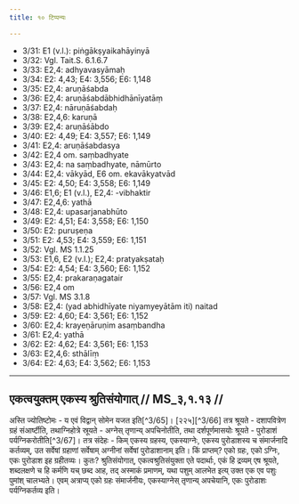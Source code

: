 ```yaml
---
title: १० टिप्पन्यः

---
```

- 3/31: E1 (v.l.): piṅgākṣyaikahāyinyā
- 3/32: Vgl. Tait.S. 6.1.6.7
- 3/33: E2,4: adhyavasyāmaḥ
- 3/34: E2: 4,43; E4: 3,556; E6: 1,148
- 3/35: E2,4: aruṇāśabda
- 3/36: E2,4: aruṇāśabdābhidhānīyatāṃ
- 3/37: E2,4: nāruṇāśabdaḥ
- 3/38: E2,4,6: karuṇā
- 3/39: E2,4: aruṇāśābdo
- 3/40: E2: 4,49; E4: 3,557; E6: 1,149
- 3/41: E2,4: aruṇāśabdasya
- 3/42: E2,4 om. saṃbadhyate
- 3/43: E2,4: na saṃbadhyate, nāmūrto
- 3/44: E2,4: vākyād, E6 om. ekavākyatvād
- 3/45: E2: 4,50; E4: 3,558; E6: 1,149
- 3/46: E1,6; E1 (v.l.), E2,4: -vibhaktir
- 3/47: E2,4,6: yathā
- 3/48: E2,4: upasarjanabhūto
- 3/49: E2: 4,51; E4: 3,558; E6: 1,150
- 3/50: E2: puruṣeṇa
- 3/51: E2: 4,53; E4: 3,559; E6: 1,151
- 3/52: Vgl. MS 1.1.25
- 3/53: E1,6, E2 (v.l.); E2,4: pratyakṣataḥ
- 3/54: E2: 4,54; E4: 3,560; E6: 1,152
- 3/55: E2,4: prakaraṇagatair
- 3/56: E2,4 om
- 3/57: Vgl. MS 3.1.8
- 3/58: E2,4: (yad abhidhīyate niyamyeyātām iti) naitad
- 3/59: E2: 4,60; E4: 3,561; E6: 1,152
- 3/60: E2,4: krayeṇāruṇim asaṃbandha
- 3/61: E2,4: yathā
- 3/62: E2: 4,62; E4: 3,561; E6: 1,153
- 3/63: E2,4,6: sthālīṃ
- 3/64: E2: 4,63; E4: 3,562; E6: 1,153

____________________________________________


## एकत्वयुक्तम् एकस्य श्रुतिसंयोगात् // MS_३,१.१३ //

अस्ति ज्योतिष्टोमः - य एवं विद्वान् सोमेन यजत इति[^3/65]। [२२५][^3/66] तत्र श्रूयते - दशापवित्रेण ग्रहं संआर्ष्टीति, तथाग्निहोत्रे स्रूयते - अग्नेस् तृणान्य् अपचिनोतीति, तथा दर्शपूर्णमासयोः श्रूयते - पुरोडाशं पर्यग्निकरोतीति[^3/67]। तत्र संदेहः - किम् एकस्य ग्रहस्य, एकस्याग्नेः, एकस्य पुरोडाशस्य च संमार्जनादि कर्तव्यम्, उत सर्वेषां ग्रहाणां सर्वेषाम् अग्नीनां सर्वेषां पुरोडाशानाम् इति। किं प्राप्तम्? एको ग्रहः, एको ऽग्निः, एकः पुरोडाश इह ग्रहीतव्यः। कुतः? श्रुतिसंयोगात्, एकत्वश्रुतिसंयुक्ता एते पदार्थाः, एकं हि द्रव्यम् एष श्रूयते, शब्दलक्षणे च हि कर्मणि यच् छब्द आह, तद् अस्माकं प्रमाणम्, यथा पशुम् आलभेत इत्य् उक्त एक एव पशुः पुमांश् चालभ्यते। एवम् अत्राप्य् एको ग्रहः संमार्जनीयः, एकस्याग्नेस् तृणान्य् अपचेयानि, एकः पुरोडाशः पर्यग्निकर्तव्य इति।
